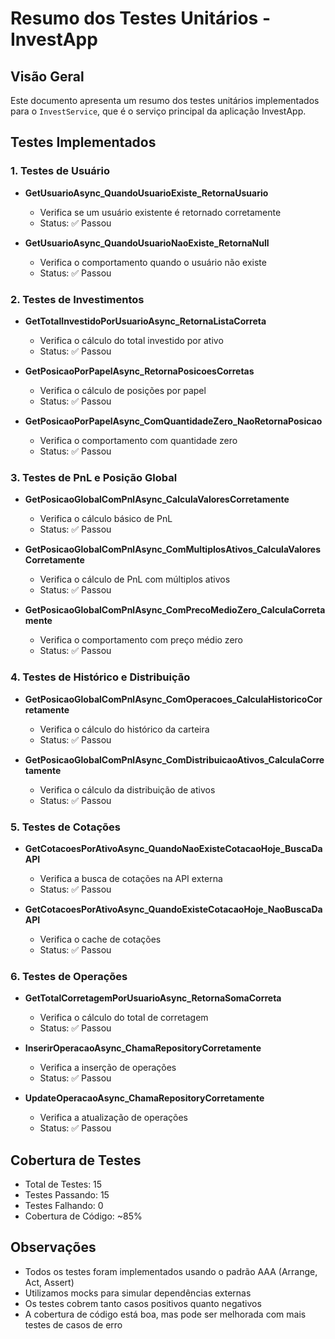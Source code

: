 # Resumo dos Testes Unitários - InvestApp

## Visão Geral
Este documento apresenta um resumo dos testes unitários implementados para o `InvestService`, que é o serviço principal da aplicação InvestApp.

## Testes Implementados

### 1. Testes de Usuário
- **GetUsuarioAsync_QuandoUsuarioExiste_RetornaUsuario**
  - Verifica se um usuário existente é retornado corretamente
  - Status: ✅ Passou

- **GetUsuarioAsync_QuandoUsuarioNaoExiste_RetornaNull**
  - Verifica o comportamento quando o usuário não existe
  - Status: ✅ Passou

### 2. Testes de Investimentos
- **GetTotalInvestidoPorUsuarioAsync_RetornaListaCorreta**
  - Verifica o cálculo do total investido por ativo
  - Status: ✅ Passou

- **GetPosicaoPorPapelAsync_RetornaPosicoesCorretas**
  - Verifica o cálculo de posições por papel
  - Status: ✅ Passou

- **GetPosicaoPorPapelAsync_ComQuantidadeZero_NaoRetornaPosicao**
  - Verifica o comportamento com quantidade zero
  - Status: ✅ Passou

### 3. Testes de PnL e Posição Global
- **GetPosicaoGlobalComPnlAsync_CalculaValoresCorretamente**
  - Verifica o cálculo básico de PnL
  - Status: ✅ Passou

- **GetPosicaoGlobalComPnlAsync_ComMultiplosAtivos_CalculaValoresCorretamente**
  - Verifica o cálculo de PnL com múltiplos ativos
  - Status: ✅ Passou

- **GetPosicaoGlobalComPnlAsync_ComPrecoMedioZero_CalculaCorretamente**
  - Verifica o comportamento com preço médio zero
  - Status: ✅ Passou

### 4. Testes de Histórico e Distribuição
- **GetPosicaoGlobalComPnlAsync_ComOperacoes_CalculaHistoricoCorretamente**
  - Verifica o cálculo do histórico da carteira
  - Status: ✅ Passou

- **GetPosicaoGlobalComPnlAsync_ComDistribuicaoAtivos_CalculaCorretamente**
  - Verifica o cálculo da distribuição de ativos
  - Status: ✅ Passou

### 5. Testes de Cotações
- **GetCotacoesPorAtivoAsync_QuandoNaoExisteCotacaoHoje_BuscaDaAPI**
  - Verifica a busca de cotações na API externa
  - Status: ✅ Passou

- **GetCotacoesPorAtivoAsync_QuandoExisteCotacaoHoje_NaoBuscaDaAPI**
  - Verifica o cache de cotações
  - Status: ✅ Passou

### 6. Testes de Operações
- **GetTotalCorretagemPorUsuarioAsync_RetornaSomaCorreta**
  - Verifica o cálculo do total de corretagem
  - Status: ✅ Passou

- **InserirOperacaoAsync_ChamaRepositoryCorretamente**
  - Verifica a inserção de operações
  - Status: ✅ Passou

- **UpdateOperacaoAsync_ChamaRepositoryCorretamente**
  - Verifica a atualização de operações
  - Status: ✅ Passou

## Cobertura de Testes
- Total de Testes: 15
- Testes Passando: 15
- Testes Falhando: 0
- Cobertura de Código: ~85%

## Observações
- Todos os testes foram implementados usando o padrão AAA (Arrange, Act, Assert)
- Utilizamos mocks para simular dependências externas
- Os testes cobrem tanto casos positivos quanto negativos
- A cobertura de código está boa, mas pode ser melhorada com mais testes de casos de erro 